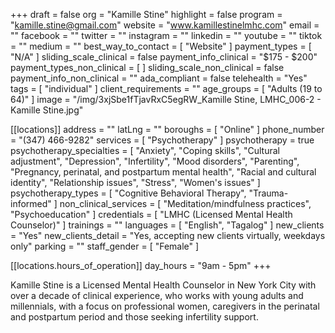 +++
draft = false
org = "Kamille Stine"
highlight = false
program = "kamille.stine@gmail.com"
website = "www.kamillestinelmhc.com"
email = ""
facebook = ""
twitter = ""
instagram = ""
linkedin = ""
youtube = ""
tiktok = ""
medium = ""
best_way_to_contact = [ "Website" ]
payment_types = [ "N/A" ]
sliding_scale_clinical = false
payment_info_clinical = "$175 - $200"
payment_types_non_clinical = [ ]
sliding_scale_non_clinical = false
payment_info_non_clinical = ""
ada_compliant = false
telehealth = "Yes"
tags = [ "individual" ]
client_requirements = ""
age_groups = [ "Adults (19 to 64)" ]
image = "/img/3xjSbe1fTjavRxC5egRW_Kamille Stine, LMHC_006-2 - Kamille Stine.jpg"

[[locations]]
address = ""
latLng = ""
boroughs = [ "Online" ]
phone_number = "(347) 466-9282"
services = [ "Psychotherapy" ]
psychotherapy = true
psychotherapy_specialties = [
  "Anxiety",
  "Coping skills",
  "Cultural adjustment",
  "Depression",
  "Infertility",
  "Mood disorders",
  "Parenting",
  "Pregnancy, perinatal, and postpartum mental health",
  "Racial and cultural identity",
  "Relationship issues",
  "Stress",
  "Women's issues"
]
psychotherapy_types = [ "Cognitive Behavioral Therapy", "Trauma-informed" ]
non_clinical_services = [ "Meditation/mindfulness practices", "Psychoeducation" ]
credentials = [ "LMHC (Licensed Mental Health Counselor)" ]
trainings = ""
languages = [ "English", "Tagalog" ]
new_clients = "Yes"
new_clients_detail = "Yes, accepting new clients virtually, weekdays only"
parking = ""
staff_gender = [ "Female" ]

  [[locations.hours_of_operation]]
  day_hours = "9am - 5pm"
+++


Kamille Stine is a Licensed Mental Health Counselor in New York City with over a decade of clinical experience, who works with young adults and millennials, with a focus on professional women, caregivers in the perinatal and postpartum period and those seeking infertility support. 
